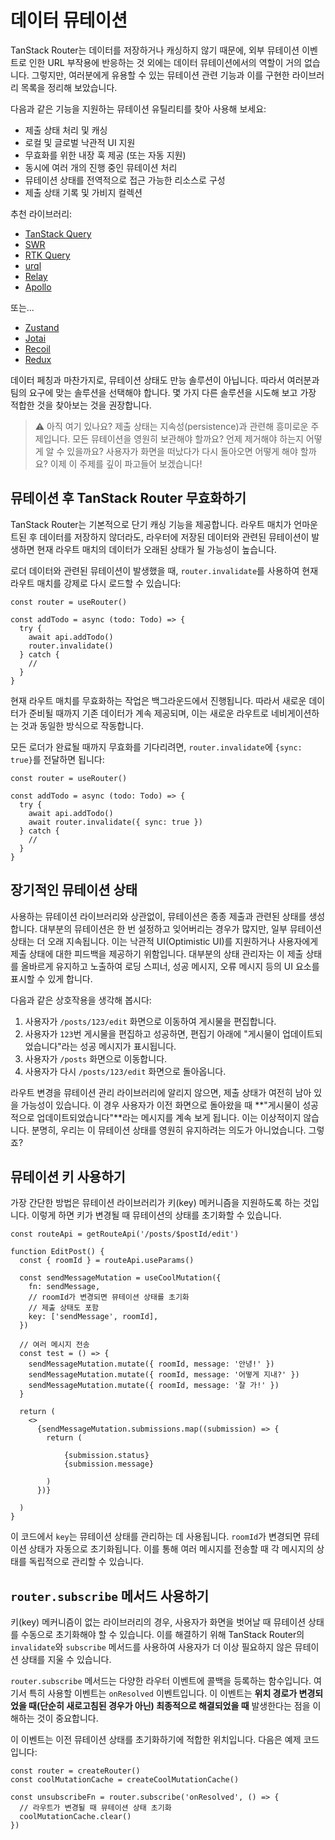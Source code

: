 # 데이터 뮤테이션

TanStack Router는 데이터를 저장하거나 캐싱하지 않기 때문에, 외부 뮤테이션 이벤트로 인한 URL 부작용에 반응하는 것 외에는 데이터 뮤테이션에서의 역할이 거의 없습니다. 그렇지만, 여러분에게 유용할 수 있는 뮤테이션 관련 기능과 이를 구현한 라이브러리 목록을 정리해 보았습니다.

다음과 같은 기능을 지원하는 뮤테이션 유틸리티를 찾아 사용해 보세요:

- 제출 상태 처리 및 캐싱
- 로컬 및 글로벌 낙관적 UI 지원
- 무효화를 위한 내장 훅 제공 (또는 자동 지원)
- 동시에 여러 개의 진행 중인 뮤테이션 처리
- 뮤테이션 상태를 전역적으로 접근 가능한 리소스로 구성
- 제출 상태 기록 및 가비지 컬렉션

추천 라이브러리:

- [TanStack Query](https://tanstack.com/query/latest/docs/react/guides/mutations)
- [SWR](https://swr.vercel.app/)
- [RTK Query](https://redux-toolkit.js.org/rtk-query/overview)
- [urql](https://formidable.com/open-source/urql/)
- [Relay](https://relay.dev/)
- [Apollo](https://www.apollographql.com/docs/react/)

또는...

- [Zustand](https://zustand-demo.pmnd.rs/)
- [Jotai](https://jotai.org/)
- [Recoil](https://recoiljs.org/)
- [Redux](https://redux.js.org/)

데이터 페칭과 마찬가지로, 뮤테이션 상태도 만능 솔루션이 아닙니다. 따라서 여러분과 팀의 요구에 맞는 솔루션을 선택해야 합니다. 몇 가지 다른 솔루션을 시도해 보고 가장 적합한 것을 찾아보는 것을 권장합니다.

> ⚠️ 아직 여기 있나요? 제출 상태는 지속성(persistence)과 관련해 흥미로운 주제입니다. 모든 뮤테이션을 영원히 보관해야 할까요? 언제 제거해야 하는지 어떻게 알 수 있을까요? 사용자가 화면을 떠났다가 다시 돌아오면 어떻게 해야 할까요? 이제 이 주제를 깊이 파고들어 보겠습니다!


## 뮤테이션 후 TanStack Router 무효화하기

TanStack Router는 기본적으로 단기 캐싱 기능을 제공합니다. 라우트 매치가 언마운트된 후 데이터를 저장하지 않더라도, 라우터에 저장된 데이터와 관련된 뮤테이션이 발생하면 현재 라우트 매치의 데이터가 오래된 상태가 될 가능성이 높습니다.

로더 데이터와 관련된 뮤테이션이 발생했을 때, `router.invalidate`를 사용하여 현재 라우트 매치를 강제로 다시 로드할 수 있습니다:

```tsx
const router = useRouter()

const addTodo = async (todo: Todo) => {
  try {
    await api.addTodo()
    router.invalidate()
  } catch {
    //
  }
}
```

현재 라우트 매치를 무효화하는 작업은 백그라운드에서 진행됩니다. 따라서 새로운 데이터가 준비될 때까지 기존 데이터가 계속 제공되며, 이는 새로운 라우트로 네비게이션하는 것과 동일한 방식으로 작동합니다.

모든 로더가 완료될 때까지 무효화를 기다리려면, `router.invalidate`에 `{sync: true}`를 전달하면 됩니다:

```tsx
const router = useRouter()

const addTodo = async (todo: Todo) => {
  try {
    await api.addTodo()
    await router.invalidate({ sync: true })
  } catch {
    //
  }
}
```


## 장기적인 뮤테이션 상태

사용하는 뮤테이션 라이브러리와 상관없이, 뮤테이션은 종종 제출과 관련된 상태를 생성합니다. 대부분의 뮤테이션은 한 번 설정하고 잊어버리는 경우가 많지만, 일부 뮤테이션 상태는 더 오래 지속됩니다. 이는 낙관적 UI(Optimistic UI)를 지원하거나 사용자에게 제출 상태에 대한 피드백을 제공하기 위함입니다. 대부분의 상태 관리자는 이 제출 상태를 올바르게 유지하고 노출하여 로딩 스피너, 성공 메시지, 오류 메시지 등의 UI 요소를 표시할 수 있게 합니다.

다음과 같은 상호작용을 생각해 봅시다:

1. 사용자가 `/posts/123/edit` 화면으로 이동하여 게시물을 편집합니다.
2. 사용자가 `123`번 게시물을 편집하고 성공하면, 편집기 아래에 "게시물이 업데이트되었습니다"라는 성공 메시지가 표시됩니다.
3. 사용자가 `/posts` 화면으로 이동합니다.
4. 사용자가 다시 `/posts/123/edit` 화면으로 돌아옵니다.

라우트 변경을 뮤테이션 관리 라이브러리에 알리지 않으면, 제출 상태가 여전히 남아 있을 가능성이 있습니다. 이 경우 사용자가 이전 화면으로 돌아왔을 때 **"게시물이 성공적으로 업데이트되었습니다"**라는 메시지를 계속 보게 됩니다. 이는 이상적이지 않습니다. 분명히, 우리는 이 뮤테이션 상태를 영원히 유지하려는 의도가 아니었습니다. 그렇죠?


## 뮤테이션 키 사용하기

가장 간단한 방법은 뮤테이션 라이브러리가 키(key) 메커니즘을 지원하도록 하는 것입니다. 이렇게 하면 키가 변경될 때 뮤테이션의 상태를 초기화할 수 있습니다.

```tsx
const routeApi = getRouteApi('/posts/$postId/edit')

function EditPost() {
  const { roomId } = routeApi.useParams()

  const sendMessageMutation = useCoolMutation({
    fn: sendMessage,
    // roomId가 변경되면 뮤테이션 상태를 초기화
    // 제출 상태도 포함
    key: ['sendMessage', roomId],
  })

  // 여러 메시지 전송
  const test = () => {
    sendMessageMutation.mutate({ roomId, message: '안녕!' })
    sendMessageMutation.mutate({ roomId, message: '어떻게 지내?' })
    sendMessageMutation.mutate({ roomId, message: '잘 가!' })
  }

  return (
    <>
      {sendMessageMutation.submissions.map((submission) => {
        return (
          
            {submission.status}
            {submission.message}
          
        )
      })}
    
  )
}
```

이 코드에서 `key`는 뮤테이션 상태를 관리하는 데 사용됩니다. `roomId`가 변경되면 뮤테이션 상태가 자동으로 초기화됩니다. 이를 통해 여러 메시지를 전송할 때 각 메시지의 상태를 독립적으로 관리할 수 있습니다.


## `router.subscribe` 메서드 사용하기

키(key) 메커니즘이 없는 라이브러리의 경우, 사용자가 화면을 벗어날 때 뮤테이션 상태를 수동으로 초기화해야 할 수 있습니다. 이를 해결하기 위해 TanStack Router의 `invalidate`와 `subscribe` 메서드를 사용하여 사용자가 더 이상 필요하지 않은 뮤테이션 상태를 지울 수 있습니다.

`router.subscribe` 메서드는 다양한 라우터 이벤트에 콜백을 등록하는 함수입니다. 여기서 특히 사용할 이벤트는 `onResolved` 이벤트입니다. 이 이벤트는 **위치 경로가 변경되었을 때(단순히 새로고침된 경우가 아닌) 최종적으로 해결되었을 때** 발생한다는 점을 이해하는 것이 중요합니다.

이 이벤트는 이전 뮤테이션 상태를 초기화하기에 적합한 위치입니다. 다음은 예제 코드입니다:

```tsx
const router = createRouter()
const coolMutationCache = createCoolMutationCache()

const unsubscribeFn = router.subscribe('onResolved', () => {
  // 라우트가 변경될 때 뮤테이션 상태 초기화
  coolMutationCache.clear()
})
```


